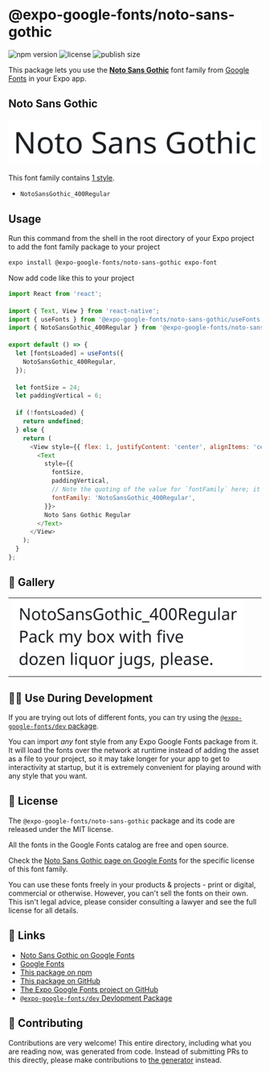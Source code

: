 # @expo-google-fonts/noto-sans-gothic

![npm version](https://flat.badgen.net/npm/v/@expo-google-fonts/noto-sans-gothic)
![license](https://flat.badgen.net/github/license/expo/google-fonts)
![publish size](https://flat.badgen.net/packagephobia/install/@expo-google-fonts/noto-sans-gothic)

This package lets you use the [**Noto Sans Gothic**](https://fonts.google.com/specimen/Noto+Sans+Gothic) font family from [Google Fonts](https://fonts.google.com/) in your Expo app.

## Noto Sans Gothic

![Noto Sans Gothic](./font-family.png)

This font family contains [1 style](#-gallery).

- `NotoSansGothic_400Regular`

## Usage

Run this command from the shell in the root directory of your Expo project to add the font family package to your project
```sh
expo install @expo-google-fonts/noto-sans-gothic expo-font
```

Now add code like this to your project
```js
import React from 'react';

import { Text, View } from 'react-native';
import { useFonts } from '@expo-google-fonts/noto-sans-gothic/useFonts';
import { NotoSansGothic_400Regular } from '@expo-google-fonts/noto-sans-gothic/400Regular';

export default () => {
  let [fontsLoaded] = useFonts({
    NotoSansGothic_400Regular,
  });

  let fontSize = 24;
  let paddingVertical = 6;

  if (!fontsLoaded) {
    return undefined;
  } else {
    return (
      <View style={{ flex: 1, justifyContent: 'center', alignItems: 'center' }}>
        <Text
          style={{
            fontSize,
            paddingVertical,
            // Note the quoting of the value for `fontFamily` here; it expects a string!
            fontFamily: 'NotoSansGothic_400Regular',
          }}>
          Noto Sans Gothic Regular
        </Text>
      </View>
    );
  }
};

```

## 🔡 Gallery


||||
|-|-|-|
|![NotoSansGothic_400Regular](.//400Regular/NotoSansGothic_400Regular.ttf.png)||||


## 👩‍💻 Use During Development

If you are trying out lots of different fonts, you can try using the [`@expo-google-fonts/dev` package](https://github.com/expo/google-fonts/tree/master/font-packages/dev#readme).

You can import *any* font style from any Expo Google Fonts package from it. It will load the fonts
over the network at runtime instead of adding the asset as a file to your project, so it may take longer
for your app to get to interactivity at startup, but it is extremely convenient
for playing around with any style that you want.

## 📖 License

The `@expo-google-fonts/noto-sans-gothic` package and its code are released under the MIT license.

All the fonts in the Google Fonts catalog are free and open source.

Check the [Noto Sans Gothic page on Google Fonts](https://fonts.google.com/specimen/Noto+Sans+Gothic) for the specific license of this font family.

You can use these fonts freely in your products & projects - print or digital, commercial or otherwise. However, you can't sell the fonts on their own. This isn't legal advice, please consider consulting a lawyer and see the full license for all details.

## 🔗 Links

- [Noto Sans Gothic on Google Fonts](https://fonts.google.com/specimen/Noto+Sans+Gothic)
- [Google Fonts](https://fonts.google.com/)
- [This package on npm](https://www.npmjs.com/package/@expo-google-fonts/noto-sans-gothic)
- [This package on GitHub](https://github.com/expo/google-fonts/tree/master/font-packages/noto-sans-gothic)
- [The Expo Google Fonts project on GitHub](https://github.com/expo/google-fonts)
- [`@expo-google-fonts/dev` Devlopment Package](https://github.com/expo/google-fonts/tree/master/font-packages/dev)

## 🤝 Contributing

Contributions are very welcome! This entire directory, including what you are reading now, was generated from code. Instead of submitting PRs to this directly, please make contributions to [the generator](https://github.com/expo/google-fonts/tree/master/packages/generator) instead.
